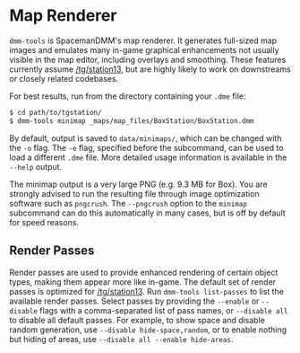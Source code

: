# Map Renderer

`dmm-tools` is SpacemanDMM's map renderer. It generates full-sized map images
and emulates many in-game graphical enhancements not usually visible in the map
editor, including overlays and smoothing. These features currently assume
[/tg/station13], but are highly likely to work on downstreams or closely
related codebases.

For best results, run from the directory containing your `.dme` file:

```sh
$ cd path/to/tgstation/
$ dmm-tools minimap _maps/map_files/BoxStation/BoxStation.dmm
```

By default, output is saved to `data/minimaps/`, which can be changed with the
`-o` flag. The `-e` flag, specified before the subcommand, can be used to load
a different `.dme` file. More detailed usage information is available in the
`--help` output.

The minimap output is a very large PNG (e.g. 9.3 MB for Box). You are strongly
advised to run the resulting file through image optimization software such as
`pngcrush`. The `--pngcrush` option to the `minimap` subcommand can do this
automatically in many cases, but is off by default for speed reasons.

## Render Passes

Render passes are used to provide enhanced rendering of certain object types,
making them appear more like in-game. The default set of render passes is
optimized for [/tg/station13]. Run `dmm-tools list-passes` to list the
available render passes. Select passes by providing the `--enable` or
`--disable` flags with a comma-separated list of pass names, or `--disable all`
to disable all default passes. For example, to show space and disable random
generation, use `--disable hide-space,random`, or to enable nothing but hiding
of areas, use `--disable all --enable hide-areas`.

[/tg/station13]: https://github.com/tgstation/tgstation/
